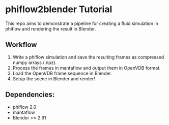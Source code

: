 # phiflow2blender Tutorial

This repo aims to demonstrate a pipeline for creating a fluid simulation in phiflow and rendering the result in Blender.

## Workflow
1. Write a phiflow simulation and save the resulting frames as compressed numpy arrays (.npz).
2. Process the frames in mantaflow and output them in OpenVDB format.
3. Load the OpenVDB frame sequence in Blender.
4. Setup the scene in Blender and render!

## Dependencies:

 - phiflow 2.0
 - mantaflow
 - Blender >= 2.91
